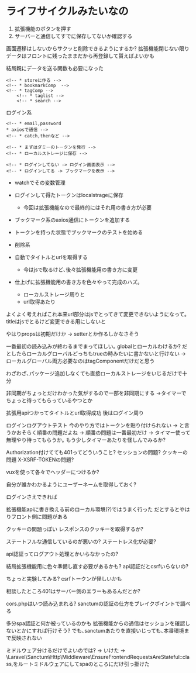 # ライフサイクルみたいなの
1. 拡張機能のボタンを押す
1. サーバーと通信してすでに保存してないか確認する

画面遷移はしないからサクッと削除できるようにするか?
拡張機能閉じない限りデータはフロントに残ったままだから再登録して貰えばよいかも

結局親にデータを送る関数も必要になった


<!-- * 各コンポーネントを親に送る関数
* emit系の関数を用意しておく -->
<!-- * 親で登録､更新のaxiosの用意 -->
<!-- * Bookmarkのpropsテスト -->
<!-- * 全体のローディング管理が必要? -> vuexで管理するか -->
    <!-- * storeに作る -->
    <!-- * bookmarkComp  -->
    <!-- * tagComp -->
        <!-- * taglist -->
        <!-- * search -->

ログイン系
<!-- * まずログイン画面を作る -->
    <!-- * email,password
    * axiosで通信 -->
    <!-- * catch,thenなど -->
<!-- * ダミーのトークンで色々ためして見る -->
    <!-- * まずはダミーのトークンを発行 -->
    <!-- * ローカルストレージに保存 -->
<!-- * ログインしてるかどうかを判断する変数 -->
<!-- * appの方のmountedで確認 -->
    <!-- * ログインしてない -> ログイン画面表示 -->
    <!-- * ログインしてる -> ブックマークを表示 -->
* watchでその変数管理

* ログインして得たトークンはlocalstrageに保存
    * 今回は拡張機能なので最終的にはそれ用の書き方が必要
* ブックマーク系のaxios通信にトークンを追加する
* トークンを持った状態でブックマークのテストを始める

<!-- * まずはユーザーのタグを全部取得するところから -->
<!-- * タグを登録できるか -->
<!-- * ブックマークを登録できるか -->
<!-- * 一度登録したら,id取ってこないと -> 更新ができない､ -->
<!-- * その前に更新系が動くか確認 -->
<!-- * 適当なブクマを取ってきて実験 -->
* 削除系
    <!-- * そもそも新規登録なら押せないようにする -->
    <!-- * apiの削除処理走らせる -->
    <!-- * フロント部分で知らせたり､リセットしたりする -->

* 自動でタイトルとurlを取得する
    * 今はjsで取るけど､後々拡張機能用の書き方に変更

* 仕上げに拡張機能用の書き方を色々やって完成のハズ｡
    * ローカルストレージ周りと
    * url取得あたり


よくよく考えればこれ本来url部分はjsでとってきて変更できないようになって｡
titleはjsでとるけど変更できる用にしないと

やはりpropsは初期だけか -> setterとか作るしかなさそう

一番最初の読み込みが終わるまでまってほしい｡
globalとローカルわけるか?
だとしたらローカルグローバルどっちもtrueの時みたいに書かないと行けない
-> ローカルグローバル両方必要なのはtagComponentだけだと思う

わざわざ､パッケージ追加しなくても直接ローカルストレージをいじるだけで十分

非同期がちょっとだけわかった気がするので一部を非同期にする
->タイマーでちょっと待ってもらっているやつとか

拡張用apiつかってタイトルとurl取得成功
後はログイン周り

ログインログアウトテスト
今のやり方ではトークンを貼り付けられない
-> と言うかおそらく順番の問題だよね
-> 順番の問題は一番最初だけ
-> タイマー使って無理やり待ってもらうか｡
もう少しタイマーあたりを怪しんでみるか?

Authorization付けてても401ってどういうこと?
セッションの問題?
クッキーの問題
X-XSRF-TOKENの問題?

vuxを使って各々でヘッダーにつけるか?

自分が誰かわかるようにユーザーネームを取得しておく?

ログインさえできれば

拡張機能apiに書き換える前のローカル環境(?)ではうまく行った
だとするとやはりフロント側に問題がある

クッキーの問題っぽい
レスポンスのクッキーを取得するか?

ステートフルな通信しているのが悪いの?
ステートレス化が必要?

api認証ってログアウト処理とかいらなかったの?

結局拡張機能用に色々準備し直す必要があるかも?
api認証だとcsrfいらないの?

ちょっと実験してみる?
csrfトークンが怪しいかも

相談したところ401はサーバー側のエラーもあるんだとか?

cors.phpはいつ読み込まれる?
sanctumの認証の仕方をブレイクポイントで調べる

多分spa認証と何か被っているのかも
拡張機能からの通信はセッションを確認しないとかにすれば行けそう?
でも､sanctumあたりを直接いじっても､本番環境まで反映されない

ミドルウェア分けるだけでよいのでは?
-> いけた
-> \Laravel\Sanctum\Http\Middleware\EnsureFrontendRequestsAreStateful::class,をルートミドルウェアにしてspaのところにだけ引っ掛けた
